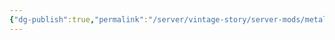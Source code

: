 ```yaml
---
{"dg-publish":true,"permalink":"/server/vintage-story/server-mods/metal-cooking-pots/","tags":["vs-potentially-outdated"],"noteIcon":""}
---
```


